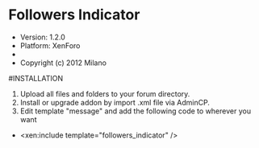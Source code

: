  Followers Indicator
 ==========
 * Version: 1.2.0
 * Platform: XenForo
 *
 * Copyright (c) 2012 Milano

#INSTALLATION

1. Upload all files and folders to your forum directory.
2. Install or upgrade addon by import .xml file via AdminCP.
3. Edit template "message" and add the following code to wherever you want
  * <xen:include template="followers_indicator" />
